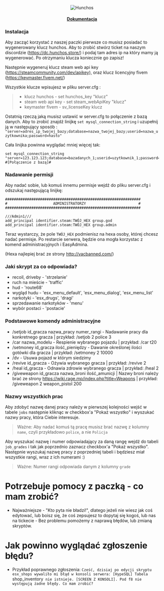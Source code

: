 <div align="center">
	<img src="logo.gif" alt="Hunchos">
	<br>
	<h4>
		<a href="https://hunchos.store/">Dokumentacja</a>
	</h4>
</div>

### Instalacja

Aby zacząć korzystać z naszej paczki pierwsze co musisz posiadać to wygenerowany klucz hunchos. Aby to zrobić stwórz ticket na naszym discordzie (https://dc.hunchos.store/) i podaj tam adres ip na który mamy ją wygenerować. Po otrzymaniu klucza koniecznie go zapisz!

Następnie wygeneruj klucz steam web api key (https://steamcommunity.com/dev/apikey), oraz klucz licencyjny fivem (https://keymaster.fivem.net/)

Wszystkie klucze wpisujesz w pliku server.cfg :
> - klucz hunchos - set hunchos_key "klucz" 
> - steam web api key - set steam_webApiKey "klucz" 
> - keymaster fivem - sv_licenseKey klucz 

Ostatnią rzeczą jaką musisz ustawić w server.cfg to połączenie z bazą danych. Aby to zrobić znajdź linijkę `set mysql_connection_string`  i uzupełnij ją w następujący sposób : `"server=adres_ip_twojej_bazy;database=nazwa_twojej_bazy;userid=nazwa_uzytkownika;password=hasło"`

Cała linijka powinna wyglądać mniej więcej tak:
```
set mysql_connection_string "server=123.123.123;database=bazadanych_1;userid=uzytkownik_1;password=tajne_haslo" #[Połączenie z bazą]#
```

### Nadawanie permisji
Aby nadać sobie, lub komuś innemu permisje wejdź do pliku server.cfg i odszukaj następującą linijkę:
```
##############################################################
#                     ADMINISTRATORZY                        #
##############################################################

///Admin1///
add_principal identifier.steam:TWÓJ_HEX group.god  
add_principal identifier.steam:TWÓJ_HEX group.admin
```
Teraz wystarczy, że pole `TWÓJ_HEX` podmienisz na hexa osoby, której chcesz nadać permisje. Po restarcie serwera, będzie ona mogła korzystac z komend administracyjnych i EasyAdmina.

(Hexa najlepiej brać ze strony http://vacbanned.com/)

### Jaki skrypt za co odpowiada?
- recoil, driveby - 'strzelanie'
- ruch na mieście - 'traffic'
- hud - 'route68'
- wygląd hudu - 'esx_menu_default', 'esx_menu_dialog', 'esx_menu_list'
- narkotyki - 'esx_drugs', 'dragi'
- sprzedawanie narkotyków - 'menu'
- wybór postaci - 'postacie'

### Podstawowe komendy administracyjne
- /setjob id_gracza nazwa_pracy numer_rangi - Nadawanie pracy dla konkretnego gracza | przykład: /setjob 2 police 3
- /car nazwa_modelu - Respienie wybranego pojazdu | przykład: /car t20
- /setmoney id_gracza ilość_pieniędzy - Dawanie określonej ilości gotówki dla gracza | przykład: /setmoney 2 10000
- /dv - Usuwa pojazd w którym siedzimy
- /revive id_gracza - Ożywia wybranego gracza | przykład: /revive 2
- /heal id_gracza - Odnawia zdrowie wybranego gracza | przykład: /heal 2
- /giveweapon id_gracza nazwa_broni ilość_amunicji | Nazwy broni należy brać ze strony https://wiki.rage.mp/index.php?title=Weapons | przykład: /giveweapon 2 weapon_pistol 200

### Nazwy wszystkich prac

Aby zdobyć nazwę danej pracy należy w pierwszej kolejności wejść w tabele `jobs` następnie kliknąc w checkbox'a "Pokaż wszystko" i wyszukać nazwy pracy, która Ciebie interesuje.
> Ważne: Aby nadać komuś tą pracę musisz brać nazwę z kolumny `name`, czyli przykładowo `police`, a nie `Policja`

Aby wyszukać nazwę i numer odpowiadający za daną rangę wejdź do tabeli `job_grades` i tak jak poprzednio zaznacz checkbox'a "Pokaż wszystko". Następnie wyszukaj nazwę pracy z poprzedniej tabeli i będziesz miał wszystkie rangi, wraz z ich numerami :)
> Ważne: Numer rangi odpowiada danym z kolumny `grade`




# Potrzebuje pomocy z paczką - co mam zrobić?
- Najważniejsze - "Kto pyta nie bładzi!", dlatego jeżeli nie wiesz jak coś edytować, lub boisz się, że coś zepsujesz to dopytaj się kogoś, lub nas na tickecie - Bez problemu pomożemy z naprawą błędów, lub zmianą skryptów.

# Jak powinno wyglądać zgłoszenie błędu?
- Przykład poprawnego zgłoszenia: `Cześć, dzisiaj po edycji skryptu esx_shops wywaliło mi błąd w konsoli serwera: [HypeSQL] Tabela `shop_inventory` nie istnieje. [SCREEN Z KONSOLI]. Pod f8 nie występują żadne błędy. Co mam zrobić?`
